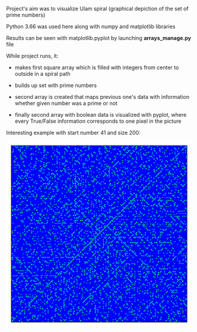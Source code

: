 Project's aim was to visualize Ulam spiral (graphical depiction of the set of prime numbers)

Python 3.66 was used here along with numpy and matplotlib libraries


Results can be seen with matplotlib.pyplot by launching **arrays_manage.py** file



While project runs, it:

 - makes first square array which is filled with integers from center to outside in a spiral path

 - builds up set with prime numbers

 - second array is created that maps previous one's data with information whether given number was a prime or not

 - finally second array with boolean data is visualized with pyplot, where every True/False information 
   corresponds to one pixel in the picture


Interesting example with start number 41 and size 200:

![Results exaple](/example/start_41size_200.png)